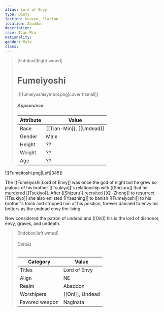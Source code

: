 ```yaml
---
alias: Lord of Envy
type: Diety
faction: Heaven, Clarion
location: Abaddon 
description: 
race: Tian-Min
nationality:
gender: Male
class: 
---
```


> [!infobox|Right wmed]
> # Fumeiyoshi
> ![[fumeiyoshisymbol.png|cover hsmall]]
> ##### Appearance
> | Attribute |  Value
> | ---- | ---- |
> | Race | [[Tian-Min]], [[Undead]] |
> | Gender | Male |
> | Height | ?? |
> | Weight | ?? |
> | Age | ?? |

![[Fumeitoshi.png|Left|345]]

The [[Fumeiyoshi|Lord of Envy]] was once the god of night but he grew so jealous of his brother [[Tsukiyo]]'s relationship with [[Shizuru]] that he murdered [[Tsukiyo]]. After [[Shizuru]] recruited [[Qi-Zhong]] to resurrect [[Tsukiyo]] she also enlisted [[Yaezhing]] to banish [[Fumeiyoshi]] to his brother's tomb and stripped him of his position, forever damned to envy his betters as the undead envy the living.

Now considered the patron of undead and [[Oni]] his is the lord of dishonor, envy, graves, and undeath.

> [!infobox|left wmed]
> ###### Details
> | Category | Value
> | ---- | ---- |
> | Titles | Lord of Envy |
> | Align | NE |
> | Realm | Abaddon |
> | Worshipers | [[Oni]], Undead |
> | Favored weapon | Naginata |